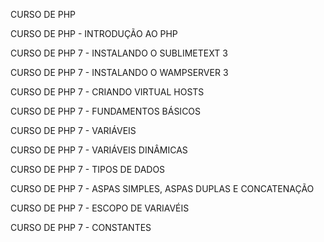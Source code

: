CURSO DE PHP

CURSO DE PHP - INTRODUÇÃO AO PHP

CURSO DE PHP 7 - INSTALANDO O SUBLIMETEXT 3

CURSO DE PHP 7 - INSTALANDO O WAMPSERVER 3

CURSO DE PHP 7 - CRIANDO VIRTUAL HOSTS

CURSO DE PHP 7 - FUNDAMENTOS BÁSICOS

CURSO DE PHP 7 - VARIÁVEIS

CURSO DE PHP 7 - VARIÁVEIS DINÂMICAS

CURSO DE PHP 7 - TIPOS DE DADOS

CURSO DE PHP 7 - ASPAS SIMPLES, ASPAS DUPLAS E CONCATENAÇÃO

CURSO DE PHP 7 - ESCOPO DE VARIAVÉIS

CURSO DE PHP 7 - CONSTANTES
